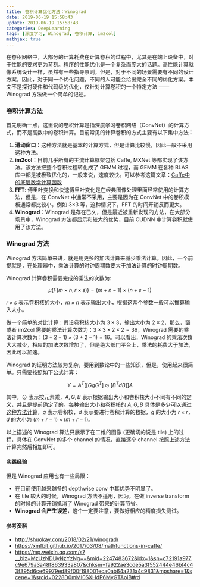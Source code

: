 ```yaml
---
title: 卷积计算优化方法：Winograd
date: 2019-06-19 15:58:43
update: 2019-06-19 15:58:43
categories: DeepLearning
tags: [深度学习, Winograd, 卷积计算, im2col]
mathjax: true
---
```


在卷积网络中，大部分的计算耗费在计算卷积的过程中，尤其是在端上设备中，对于性能的要求更为苛刻。程序的性能优化是一个复杂而庞大的话题。高性能计算就像系统设计一样，虽然有一些指导原则，但是，对于不同的场景需要有不同的设计方案，因此，对于同一个优化问题，不同的人可能会给出完全不同的优化方案。本文不是探讨硬件和代码级的优化，仅针对计算卷积的一个特定方法 —— Winograd 方法做一个简单的记述。

<!-- more -->

### 卷积计算方法

首先明确一点，这里说的卷积计算是指深度学习卷积网络（ConvNet）的计算方式，而不是高数中的卷积计算。目前常见的计算卷积的方式主要有以下集中方法：

1. **滑动窗口**：这种方法就是基本的计算方式，但是计算比较慢，因此一般不采用这种方法。
2. **im2col**：目前几乎所有的主流计算框架包括 Caffe, MXNet 等都实现了该方法。该方法把整个卷积过程转化成了 GEMM 过程，而 GEMM 在各种 BLAS 库中都是被极致优化的，一般来说，速度较快。可以参考这篇文章：[Caffe中的底层数学计算函数](https://xmfbit.github.io/2017/03/08/mathfunctions-in-caffe/)
3. **FFT**: 傅里叶变换和快速傅里叶变化是在经典图像处理里面经常使用的计算方法，但是，在 ConvNet 中通常不采用，主要是因为在 ConvNet 中的卷积模板通常都比较小，例如 3×3 等，这种情况下，FFT 的时间开销反而更大。
4. **Winograd**：Winograd 是存在已久，但是最近被重新发现的方法，在大部分场景中，Winograd 方法都显示和较大的优势，目前 CUDNN 中计算卷积就使用了该方法。

### Winograd 方法

Winograd 方法简单来讲，就是用更多的加法计算来减少乘法计算。因此，一个前提就是，在处理器中，乘法计算的时钟周期数要大于加法计算的时钟周期数。

Winograd 计算卷积需要完成的乘法的次数为:

$$
\mu\left(F\left(m \times n, r \times s\right)\right) = \left(m+n-1\right) \times \left(n+s-1\right)
$$

$r \times s$ 表示卷积核的大小，$m \times n$ 表示输出大小，根据这两个参数一般可以推算输入大小。

做一个简单的对比计算：假设卷积核大小为 $3 \times 3$，输出大小为 $2 \times 2$，那么，窗或者 im2col 需要的乘法计算次数为：$3 \times 3 \times 2 \times 2 = 36$，Winograd 需要的乘法计算次数为：$(3+2-1) \times (3+2-1) = 16$。可以看出，Winograd 的乘法次数大大减少，相应的加法次数增加了，但是绝大部门平台上，乘法的耗费大于加法，因此可以加速。

Winograd 的证明方法较为复杂，要用到数论中的一些知识，但是，使用起来很简单。只需要按照如下公式计算：

$$
Y = A^T \left[\left[GgG^T\right] \odot \left[B^TdB\right]\right]A
$$

其中，$\odot$ 表示按元素乘，$A, G, B$ 表示根据输出大小和卷积核大小不同有不同的定义，并且是提前确定了的。每种输出大小和卷积核的 $A, G, B$ 具体是多少可以[通过这种方法计算](https://github.com/andravin/wincnn)，$g$ 表示卷积核，$d$ 表示要进行卷积计算的数据，$g$ 的大小为 $r \times r$，$d$ 的大小为 $(m+r-1) \times (m+r-1)$。

以上描述的 Winograd 算法只展示了在二维的图像 (更确切的说是 tile) 上的过程，具体在 ConvNet 的多个 channel 的情况，直接逐个 channel 按照上述方法计算完然后相加即可。

#### 实践经验

但是 Winograd 应用也有一些局限：

* 在目前使用越来越多的 depthwise conv 中其优势不明显了。
* 在 tile 较大的时候，Winograd 方法不适用，因为，在做 inverse transform 的时候的计算开销抵消了 Winograd 带来的计算节省。
* **Winograd 会产生误差**，这个一定要注意，要做好相应的精度损失测试。

#### 参考资料

* http://shuokay.com/2018/02/21/winograd/
* https://xmfbit.github.io/2017/03/08/mathfunctions-in-caffe/
* https://mp.weixin.qq.com/s?__biz=MzUzNDUyNzYzNg==&mid=2247483672&idx=1&sn=c72191a977c9e679a3a48f863933a807&chksm=fa922ae3cde5a3f552444e46bf4c43f395d6ce69979ed89f00f198001eca0ab64a231a4c9831&mpshare=1&scene=1&srcid=0228D0mMI0SXHdP6MyGTAoiB#rd